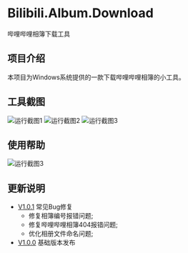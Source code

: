 # Bilibili.Album.Download
哔哩哔哩相簿下载工具

## 项目介绍
本项目为Windows系统提供的一款下载哔哩哔哩相簿的小工具。

## 工具截图
![运行截图1](https://cdn.jsdelivr.net/gh/ndas95038/image/src/bilibili.Album.01.png)
![运行截图2](https://cdn.jsdelivr.net/gh/ndas95038/image/src/bilibili.Album.02.png)
![运行截图3](https://cdn.jsdelivr.net/gh/ndas95038/image/src/bilibili.Album.03.png)

## 使用帮助
![运行截图3](https://file.bcrjl.com/images/2020/Bilibili.Album.Download.gif01.gif)

## 更新说明
- [V1.0.1](https://github.com/qingshanking/Bilibili.Album.Download/releases/download/v1.0.1/v1.0.1.zip) 常见Bug修复
	- 	修复相簿编号报错问题;
	-   修复哔哩哔哩相簿404报错问题;
	-	优化相册文件命名问题;
- [V1.0.0](https://github.com/qingshanking/Bilibili.Album.Download/releases/download/v1.0.0/v1.0.0.zip) 基础版本发布
    